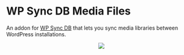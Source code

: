 # WP Sync DB Media Files
An addon for [WP Sync DB](https://github.com/wp-sync-db/wp-sync-db) that lets you sync media libraries between WordPress installations.

<p align="center"><a><img src="https://raw.github.com/slang800/psychic-ninja/master/wp-sync-db-media-files.png"/></a></p>
